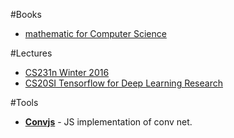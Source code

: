 #Books
- [mathematic for Computer Science](https://courses.csail.mit.edu/6.042/spring17/mcs.pdf)

#Lectures
- [CS231n Winter 2016](https://www.youtube.com/watch?v=NfnWJUyUJYU&list=PLkt2uSq6rBVctENoVBg1TpCC7OQi31AlC)
- [CS20SI Tensorflow for Deep Learning Research](http://www.stanford.edu/class/cs20si/syllabus.html)

#Tools
- [**Convjs**](http://cs.stanford.edu/people/karpathy/convnetjs) - JS implementation of conv net.
